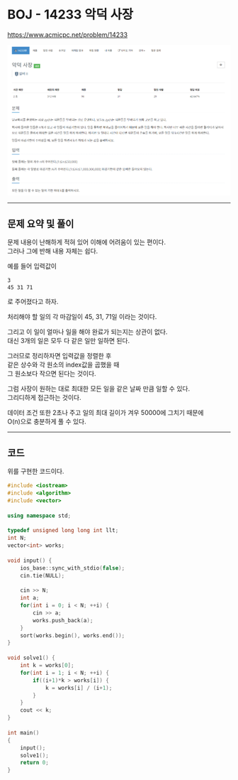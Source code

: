 # BOJ - 14233 악덕 사장

<https://www.acmicpc.net/problem/14233>

![Problem1](https://github.com/PNU-PULSE/2021-Fall/blob/main/Greedy/BOJ_14233/1.png)

------------
## 문제 요약 및 풀이

문제 내용이 난해하게 적혀 있어 이해에 어려움이 있는 편이다.   
그러나 그에 반해 내용 자체는 쉽다.

예를 들어 입력값이
```
3
45 31 71
```
로 주어졌다고 하자.

처리해야 할 일의 각 마감일이 45, 31, 71일 이라는 것이다.   

그리고 이 일이 얼마나 일을 해야 완료가 되는지는 상관이 없다.   
대신 3개의 일은 모두 다 같은 일만 일하면 된다.   

그러므로 정리하자면 입력값을 정렬한 후   
같은 상수와 각 원소의 index값을 곱했을 때   
그 원소보다 작으면 된다는 것이다.

그럼 사장이 원하는 대로 최대한 모든 일을 같은 날짜 만큼 일할 수 있다.   
그리디하게 접근하는 것이다.   

데이터 조건 또한 2초나 주고 일의 최대 길이가 겨우 50000에 그치기 때문에   
O(n)으로 충분하게 풀 수 있다.   

-------------------------
## 코드 

위를 구현한 코드이다.

```c++
#include <iostream>
#include <algorithm>
#include <vector>

using namespace std;

typedef unsigned long long int llt;
int N;
vector<int> works;

void input() {
    ios_base::sync_with_stdio(false);
    cin.tie(NULL);

    cin >> N;
    int a;
    for(int i = 0; i < N; ++i) {
        cin >> a;
        works.push_back(a);
    }
    sort(works.begin(), works.end());
}

void solve1() {
    int k = works[0];
    for(int i = 1; i < N; ++i) {
        if((i+1)*k > works[i]) {
            k = works[i] / (i+1);
        }
    }
    cout << k;
}

int main()
{
    input();
    solve1();
    return 0;
}
```